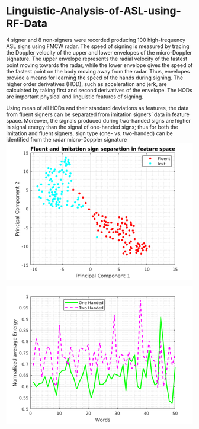 # Linguistic-Analysis-of-ASL-using-RF-Data

4 signer and 8 non-signers were recorded producing 100 high-frequency ASL
signs using FMCW radar. The speed of signing is measured by tracing the Doppler velocity of the
upper and lower envelopes of the micro-Doppler signature. The upper envelope represents the
radial velocity of the fastest point moving towards the radar, while the lower envelope gives the
speed of the fastest point on the body moving away from the radar. Thus, envelopes provide a
means for learning the speed of the hands during signing. The higher order derivatives (HOD),
such as acceleration and jerk, are calculated by taking first and second derivatives of the envelope.
The HODs are important physical and linguistic features of signing.

Using mean of all HODs and their standard deviations as features, the data from fluent signers can be
separated from imitation signers’ data in feature space. Moreover, the signals produced
during two-handed signs are higher in signal energy than the signal of one-handed signs; thus for
both the imitation and fluent signers, sign type (one- vs. two-handed) can be identified from the
radar micro-Doppler signature
![all Text](https://github.com/Mrahman17/Linguistic-Analysis-of-ASL-using-RF-Data/blob/main/fluent_imit_separation%20based%20on%20physical%20feature.png)

![all Text](https://github.com/Mrahman17/Linguistic-Analysis-of-ASL-using-RF-Data/blob/main/One%20handed%20vs%20two%20handed%20sign%20separation.bmp)


